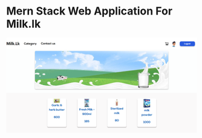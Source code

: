 # Mern Stack Web Application For Milk.lk

![](https://github.com/Gayath1/milk.lk_MERN/blob/master/images/milk.lk%20Home.png)
